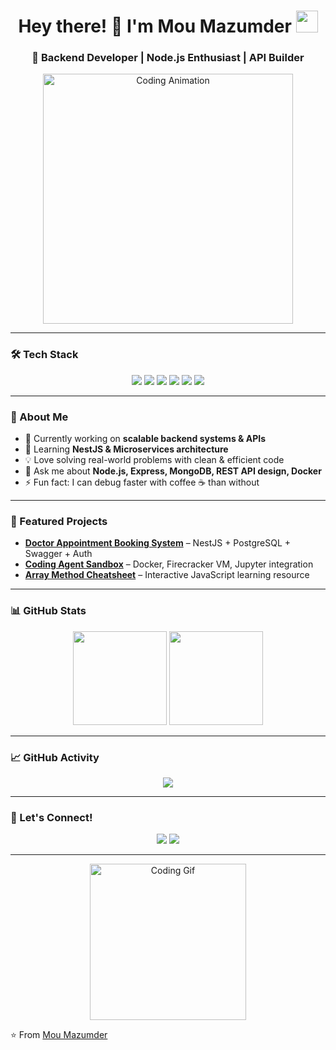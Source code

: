 <h1 align="center">
  Hey there! 👋 I'm Mou Mazumder
  <img src="https://media.giphy.com/media/hvRJCLFzcasrR4ia7z/giphy.gif" width="35">
</h1>

<h3 align="center">🚀 Backend Developer | Node.js Enthusiast | API Builder</h3>

<p align="center">
  <img src="https://media.giphy.com/media/L8K62iTDkzGX6/giphy.gif" width="400" alt="Coding Animation"/>
</p>

---

### 🛠️ Tech Stack
<p align="center">
  <img src="https://img.shields.io/badge/Node.js-339933?style=for-the-badge&logo=node.js&logoColor=white" />
  <img src="https://img.shields.io/badge/Express.js-000000?style=for-the-badge&logo=express&logoColor=white" />
  <img src="https://img.shields.io/badge/MongoDB-4EA94B?style=for-the-badge&logo=mongodb&logoColor=white" />
  <img src="https://img.shields.io/badge/PostgreSQL-316192?style=for-the-badge&logo=postgresql&logoColor=white" />
  <img src="https://img.shields.io/badge/Docker-2496ED?style=for-the-badge&logo=docker&logoColor=white" />
  <img src="https://img.shields.io/badge/JavaScript-F7DF1E?style=for-the-badge&logo=javascript&logoColor=black" />
</p>

---

### 🌟 About Me
- 🔭 Currently working on **scalable backend systems & APIs**  
- 🌱 Learning **NestJS & Microservices architecture**  
- 💡 Love solving real-world problems with clean & efficient code  
- 💬 Ask me about **Node.js, Express, MongoDB, REST API design, Docker**  
- ⚡ Fun fact: I can debug faster with coffee ☕ than without  

---

### 📌 Featured Projects
- [**Doctor Appointment Booking System**](#) – NestJS + PostgreSQL + Swagger + Auth  
- [**Coding Agent Sandbox**](#) – Docker, Firecracker VM, Jupyter integration  
- [**Array Method Cheatsheet**](#) – Interactive JavaScript learning resource  

---

### 📊 GitHub Stats
<p align="center">
  <img src="https://github-readme-stats.vercel.app/api?username=moumazumder&show_icons=true&theme=tokyonight" height="150"/>
  <img src="https://github-readme-streak-stats.herokuapp.com/?user=moumazumder&theme=tokyonight" height="150"/>
</p>

---

### 📈 GitHub Activity
<p align="center">
  <img src="https://github-readme-activity-graph.vercel.app/graph?username=moumazumder&theme=react-dark&hide_border=true&area=true" />
</p>

---

### 🤝 Let's Connect!
<p align="center">
  <a href="https://www.linkedin.com/in/mou-mazumder-singh-15a756186/"><img src="https://img.shields.io/badge/LinkedIn-blue?style=for-the-badge&logo=linkedin"/></a>
  <a href="mailto:mou.mazumder1@gmail.com"><img src="https://img.shields.io/badge/Email-D14836?style=for-the-badge&logo=gmail&logoColor=white"/></a>
</p>

---

<p align="center">
  <img src="https://media.giphy.com/media/VTtANKl0beDFQRLDTh/giphy.gif" width="250" alt="Coding Gif"/>
</p>

⭐ From [Mou Mazumder](https://github.com/moumazumder)
